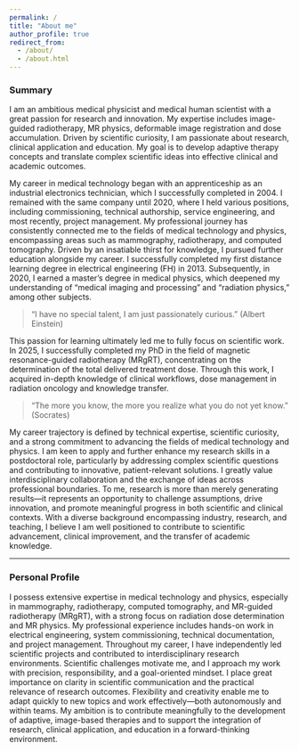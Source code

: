 ```yaml
---
permalink: /
title: "About me"
author_profile: true
redirect_from: 
  - /about/
  - /about.html
---
```


### Summary 
I am an ambitious medical physicist and medical human scientist with a great passion for research and innovation. My expertise includes image-guided radiotherapy, MR physics, deformable image registration and dose accumulation. Driven by scientific curiosity, I am passionate about research, clinical application and education. My goal is to develop adaptive therapy concepts and translate complex scientific ideas into effective clinical and academic outcomes.

My career in medical technology began with an apprenticeship as an industrial electronics technician, which I successfully completed in 2004. I remained with the same company until 2020, where I held various positions, including commissioning, technical authorship, service engineering, and most recently, project management. My professional journey has consistently connected me to the fields of medical technology and physics, encompassing areas such as mammography, radiotherapy, and computed tomography. Driven by an insatiable thirst for knowledge, I pursued further education alongside my career. I successfully completed my first distance learning degree in electrical engineering (FH) in 2013. Subsequently, in 2020, I earned a master’s degree in medical physics, which deepened my understanding of “medical imaging and processing” and “radiation physics,” among other subjects.

> “I have no special talent, I am just passionately curious.” (Albert Einstein)

This passion for learning ultimately led me to fully focus on scientific work. In 2025, I successfully completed my PhD in the field of magnetic resonance-guided radiotherapy (MRgRT), concentrating on the determination of the total delivered treatment dose. Through this work, I acquired in-depth knowledge of clinical workflows, dose management in radiation oncology and knowledge transfer.

> “The more you know, the more you realize what you do not yet know.” (Socrates)

My career trajectory is defined by technical expertise, scientific curiosity, and a strong commitment to advancing the fields of medical technology and physics. I am keen to apply and further enhance my research skills in a postdoctoral role, particularly by addressing complex scientific questions and contributing to innovative, patient-relevant solutions. I greatly value interdisciplinary collaboration and the exchange of ideas across professional boundaries. To me, research is more than merely generating results—it represents an opportunity to challenge assumptions, drive innovation, and promote meaningful progress in both scientific and clinical contexts. With a diverse background encompassing industry, research, and teaching, I believe I am well positioned to contribute to scientific advancement, clinical improvement, and the transfer of academic knowledge. 

-----

### Personal Profile 
I possess extensive expertise in medical technology and physics, especially in mammography, radiotherapy, computed tomography, and MR-guided radiotherapy (MRgRT), with a strong focus on radiation dose determination and MR physics. My professional experience includes hands-on work in electrical engineering, system commissioning, technical documentation, and project management. Throughout my career, I have independently led scientific projects and contributed to interdisciplinary research environments. Scientific challenges motivate me, and I approach my work with precision, responsibility, and a goal-oriented mindset. I place great importance on clarity in scientific communication and the practical relevance of research outcomes. Flexibility and creativity enable me to adapt quickly to new topics and work effectively—both autonomously and within teams. My ambition is to contribute meaningfully to the development of adaptive, image-based therapies and to support the integration of research, clinical application, and education in a forward-thinking environment.
